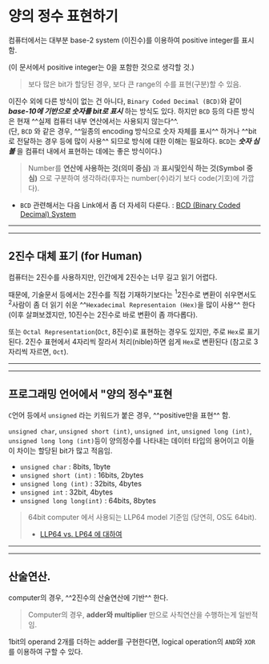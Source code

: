 # 양의 정수 표현하기

컴퓨터에서는 대부분 base-2 system (이진수)를 이용하여 positive integer를 표시함.

(이 문서에서 positive integer는 0을 포함한 것으로 생각할 것.)

> 보다 많은 bit가 할당된 경우, 보다 큰 range의 수를 표현(구분)할 수 있음.

이진수 외에 다른 방식이 없는 건 아니다, `Binary Coded Decimal (BCD)`와 같이 ***base-10에 기반으로 숫자를 bit로 표시*** 하는 방식도 있다. 
하지만 `BCD` 등의 다른 방식은 현재 ^^실제 컴퓨터 내부 연산에서는 사용되지 않는다^^.  
(단, `BCD` 와 같은 경우, ^^일종의 encoding 방식으로 숫자 자체를 표시^^ 하거나 ^^bit로 전달하는 경우 등에 많이 사용^^ 되므로 방식에 대한 이해는 필요하다. `BCD`는 ***숫자 심볼*** 을 컴퓨터 내에서 표현하는 데에는 좋은 방식이다.)

> Number를 **연산에 사용하는 것(의미 중심)** 과 **표시및인식 하는 것(Symbol 중심)** 으로 구분하여 생각하라(후자는 number(수)라기 보다 code(기호)에 가깝다).

* `BCD` 관련해서는 다음 Link에서 좀 더 자세히 다룬다. : [BCD (Binary Coded Decimal) System](./code_for_numbers.md)

---

---

## 2진수 대체 표기 (for Human)

컴퓨터는 2진수를 사용하지만, 인간에게 2진수는 너무 길고 읽기 어렵다.  
  
때문에, 기술문서 등에서는 2진수를 직접 기재하기보다는 $^{1}$2진수로 변환이 쉬우면서도 $^{2}$사람이 좀 더 읽기 쉬운 ^^`Hexadecimal Representaion (Hex)`을 많이 사용^^ 한다 (이후 살펴보겠지만, 10진수는 2진수로 바로 변환이 좀 까다롭다).

또는 `Octal Representation`(`Oct`, 8진수)로 표현하는 경우도 있지만, 주로 `Hex`로 표기된다. 
2진수 표현에서 4자리씩 잘라서 처리(nible)하면 쉽게 `Hex`로 변환된다 (참고로 3자리씩 자르면, `Oct`).

---

---

## 프로그래밍 언어에서 "양의 정수"표현

`C`언어 등에서 `unsigned` 라는 키워드가 붙은 경우, ^^positive만을 표현^^ 함.

`unsigned char`, `unsigned short (int)`, `unsigned int`, `unsigned long (int)`, `unsigned long long (int)`등이 양의정수를 나타내는 데이터 타입의 용어이고 이들이 차이는 할당된 bit가 많고 적음임.


* `unsigned char` : 8bits, 1byte
* `unsigned short (int)` : 16bits, 2bytes
* `unsigned long (int)` : 32bits, 4bytes
* `unsigned int` : 32bit, 4bytes
* `unsigned long long(int)` : 64bits, 8bytes

> 64bit computer 에서 사용되는 LLP64 model 기준임 (당연히, OS도 64bit).  
> 
> * [LLP64 vs. LP64 에 대하여](https://ds31x.tistory.com/405)

---

---

## 산술연산.

computer의 경우, ^^2진수의 산술연산에 기반^^ 한다.

> Computer의 경우, **adder와 multiplier** 만으로 사칙연산을 수행하는게 일반적임.

1bit의 operand 2개를 더하는 adder를 구현한다면, logical operation의 `AND`와 `XOR`를 이용하여 구할 수 있다.



